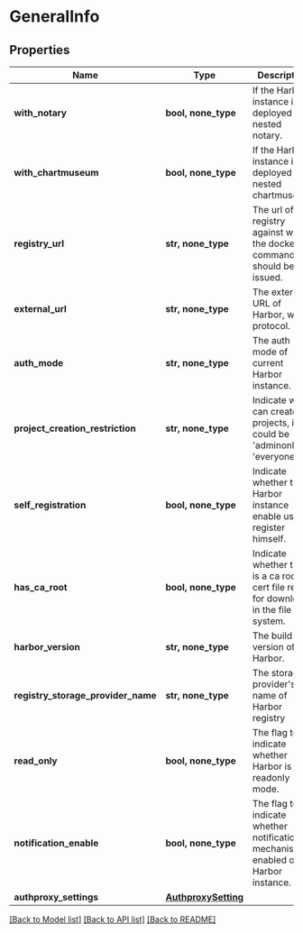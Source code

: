 # GeneralInfo


## Properties
Name | Type | Description | Notes
------------ | ------------- | ------------- | -------------
**with_notary** | **bool, none_type** | If the Harbor instance is deployed with nested notary. | [optional] 
**with_chartmuseum** | **bool, none_type** | If the Harbor instance is deployed with nested chartmuseum. | [optional] 
**registry_url** | **str, none_type** | The url of registry against which the docker command should be issued. | [optional] 
**external_url** | **str, none_type** | The external URL of Harbor, with protocol. | [optional] 
**auth_mode** | **str, none_type** | The auth mode of current Harbor instance. | [optional] 
**project_creation_restriction** | **str, none_type** | Indicate who can create projects, it could be &#39;adminonly&#39; or &#39;everyone&#39;. | [optional] 
**self_registration** | **bool, none_type** | Indicate whether the Harbor instance enable user to register himself. | [optional] 
**has_ca_root** | **bool, none_type** | Indicate whether there is a ca root cert file ready for download in the file system. | [optional] 
**harbor_version** | **str, none_type** | The build version of Harbor. | [optional] 
**registry_storage_provider_name** | **str, none_type** | The storage provider&#39;s name of Harbor registry | [optional] 
**read_only** | **bool, none_type** | The flag to indicate whether Harbor is in readonly mode. | [optional] 
**notification_enable** | **bool, none_type** | The flag to indicate whether notification mechanism is enabled on Harbor instance. | [optional] 
**authproxy_settings** | [**AuthproxySetting**](AuthproxySetting.md) |  | [optional] 

[[Back to Model list]](../README.md#documentation-for-models) [[Back to API list]](../README.md#documentation-for-api-endpoints) [[Back to README]](../README.md)


